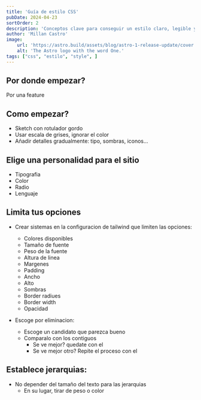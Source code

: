 ```yaml
---
title: 'Guía de estilo CSS'
pubDate: 2024-04-23
sortOrder: 2
description: 'Conceptos clave para conseguir un estilo claro, legible y atractivo en tus diseños Web'
author: 'Millan Castro'
image:
    url: 'https://astro.build/assets/blog/astro-1-release-update/cover.jpeg' 
    alt: 'The Astro logo with the word One.'
tags: ["css", "estilo", "style", ]
---
```


## Por donde empezar?

Por una feature

## Como empezar?

* Sketch con rotulador gordo
* Usar escala de grises, ignorar el color 
* Añadir detalles gradualmente: tipo, sombras, iconos...

## Elige una personalidad para el sitio

* Tipografia
* Color
* Radio
* Lenguaje

## Limita tus opciones

* Crear sistemas en la configuracion de tailwind que limiten las opciones:
  * Colores disponibles
  * Tamaño de fuente
  * Peso de la fuente
  * Altura de linea
  * Margenes
  * Padding
  * Ancho
  * Alto
  * Sombras
  * Border radiues
  * Border width
  * Opacidad

* Escoge por eliminacion:
  * Escoge un candidato que parezca bueno
  * Comparalo con los contiguos
    * Se ve mejor? quedate con el
    * Se ve mejor otro? Repite el proceso con el

## Establece jerarquias:

* No depender del tamaño del texto para las jerarquias
  * En su lugar, tirar de peso o color
